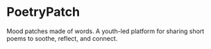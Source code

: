 # PoetryPatch
Mood patches made of words. A youth-led platform for sharing short poems to soothe, reflect, and connect.
